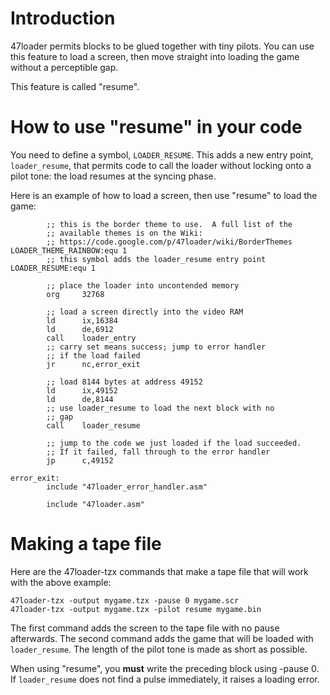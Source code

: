 # Introduction #

47loader permits blocks to be glued together with tiny pilots.  You can use this feature to load a screen, then move straight into loading the game without a perceptible gap.

This feature is called "resume".

# How to use "resume" in your code #

You need to define a symbol, `LOADER_RESUME`. This adds a new entry point, `loader_resume`, that permits code to call the loader without locking onto a pilot tone: the load resumes at the syncing phase.

Here is an example of how to load a screen, then use "resume" to load the game:

```
        ;; this is the border theme to use.  A full list of the
        ;; available themes is on the Wiki:
        ;; https://code.google.com/p/47loader/wiki/BorderThemes
LOADER_THEME_RAINBOW:equ 1
        ;; this symbol adds the loader_resume entry point
LOADER_RESUME:equ 1

        ;; place the loader into uncontended memory
        org     32768

        ;; load a screen directly into the video RAM
        ld      ix,16384
        ld      de,6912
        call    loader_entry
        ;; carry set means success; jump to error handler
        ;; if the load failed
        jr      nc,error_exit

        ;; load 8144 bytes at address 49152
        ld      ix,49152
        ld      de,8144
        ;; use loader_resume to load the next block with no
        ;; gap
        call    loader_resume

        ;; jump to the code we just loaded if the load succeeded.
        ;; If it failed, fall through to the error handler
        jp      c,49152

error_exit:
        include "47loader_error_handler.asm"

        include "47loader.asm"
```

# Making a tape file #

Here are the 47loader-tzx commands that make a tape file that will work with the above example:

```
47loader-tzx -output mygame.tzx -pause 0 mygame.scr
47loader-tzx -output mygame.tzx -pilot resume mygame.bin
```

The first command adds the screen to the tape file with no pause afterwards.  The second command adds the game that will be loaded with `loader_resume`. The length of the pilot tone is made as short as possible.

When using "resume", you **must** write the preceding block using -pause 0. If `loader_resume` does not find a pulse immediately, it raises a loading error.